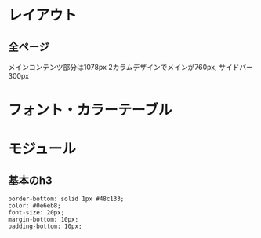 # レイアウト

## 全ページ

メインコンテンツ部分は1078px
2カラムデザインでメインが760px, サイドバー300px

# フォント・カラーテーブル

# モジュール

## 基本のh3

```
border-bottom: solid 1px #48c133;
color: #0e6eb8;
font-size: 20px;
margin-bottom: 10px;
padding-bottom: 10px;
```

